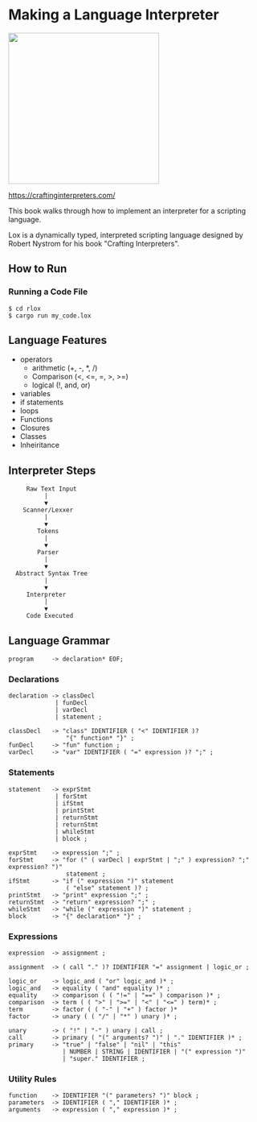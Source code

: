 # Making a Language Interpreter

<img src="https://craftinginterpreters.com/image/header-small.png" width="300">

https://craftinginterpreters.com/

This book walks through how to implement an interpreter for a scripting language.

Lox is a dynamically typed, interpreted scripting language designed by Robert Nystrom for his book "Crafting Interpreters".

## How to Run

### Running a Code File
```
$ cd rlox
$ cargo run my_code.lox
```

## Language Features
- operators
  - arithmetic (+, -, *, /)
  - Comparison (<, <=, =, >, >=)
  - logical (!, and, or)
- variables
- if statements
- loops
- Functions
- Closures
- Classes
- Inheiritance

## Interpreter Steps
```
     Raw Text Input
          |
          ▼
    Scanner/Lexxer
          |
          ▼
        Tokens
          |
          ▼
        Parser
          |
          ▼
  Abstract Syntax Tree
          |
          ▼
     Interpreter
          |
          ▼
     Code Executed
```

## Language Grammar
```
program     -> declaration* EOF;
```

### Declarations
```
declaration -> classDecl
             | funDecl
             | varDecl
             | statement ;

classDecl   -> "class" IDENTIFIER ( "<" IDENTIFIER )?
                "{" function* "}" ;
funDecl     -> "fun" function ;
varDecl     -> "var" IDENTIFIER ( "=" expression )? ";" ;
```

### Statements
```
statement   -> exprStmt
             | forStmt
             | ifStmt
             | printStmt
             | returnStmt
             | returnStmt
             | whileStmt
             | block ;

exprStmt    -> expression ";" ;
forStmt     -> "for (" ( varDecl | exprStmt | ";" ) expression? ";" expression? ")"
                statement ;
ifStmt      -> "if (" expression ")" statement
                ( "else" statement )? ;
printStmt   -> "print" expression ";" ;
returnStmt  -> "return" expression? ";" ;
whileStmt   -> "while (" expression ")" statement ;
block       -> "{" declaration* "}" ;
```
### Expressions
```
expression  -> assignment ;

assignment  -> ( call "." )? IDENTIFIER "=" assignment | logic_or ;

logic_or    -> logic_and ( "or" logic_and )* ;
logic_and   -> equality ( "and" equality )* ;
equality    -> comparison ( ( "!=" | "==" ) comparison )* ;
comparison  -> term ( ( ">" | ">=" | "<" | "<=" ) term)* ;
term        -> factor ( ( "-" | "+" ) factor )*
factor      -> unary ( ( "/" | "*" ) unary )* ;

unary       -> ( "!" | "-" ) unary | call ;
call        -> primary ( "(" arguments? ")" | "." IDENTIFIER )* ;
primary     -> "true" | "false" | "nil" | "this"
               | NUMBER | STRING | IDENTIFIER | "(" expression ")"
               | "super." IDENTIFIER ;
```

### Utility Rules
```
function    -> IDENTIFIER "(" parameters? ")" block ;
parameters  -> IDENTIFIER ( "," IDENTIFIER )* ;
arguments   -> expression ( "," expression )* ;
```
